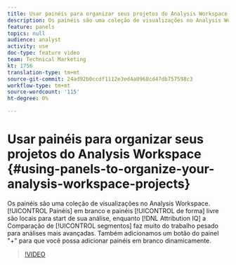 ```yaml
---
title: Usar painéis para organizar seus projetos do Analysis Workspace
description: Os painéis são uma coleção de visualizações no Analysis Workspace. Os painéis em branco e os painéis de forma livre são locais para start de sua análise, enquanto a Comparação entre Attribution IQ e segmentos faz muito do trabalho pesado para análises mais avançadas. Também adicionamos um botão do painel "+" para que você possa adicionar painéis em branco dinamicamente.
feature: panels
topics: null
audience: analyst
activity: use
doc-type: feature video
team: Technical Marketing
kt: 1756
translation-type: tm+mt
source-git-commit: 24ad92b0ccdf1112e3ed4a0968cd47db757598c3
workflow-type: tm+mt
source-wordcount: '115'
ht-degree: 0%

---
```



# Usar painéis para organizar seus projetos do Analysis Workspace {#using-panels-to-organize-your-analysis-workspace-projects}

Os painéis são uma coleção de visualizações no Analysis Workspace. [!UICONTROL Painéis] em branco e painéis [!UICONTROL de forma] livre são locais para start de sua análise, enquanto [!DNL Attribution IQ] a Comparação de [!UICONTROL segmentos] faz muito do trabalho pesado para análises mais avançadas. Também adicionamos um botão do painel &quot;+&quot; para que você possa adicionar painéis em branco dinamicamente.

>[!VIDEO](https://video.tv.adobe.com/v/23388/?quality=12)
